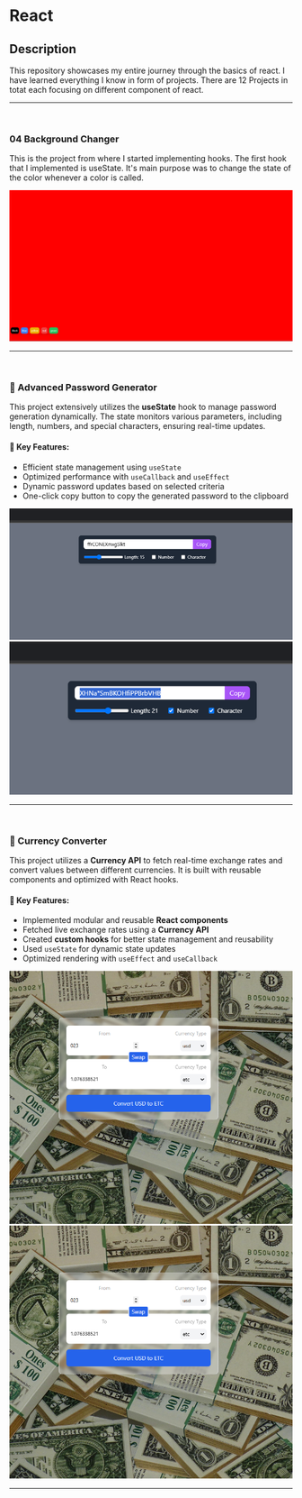 # React
<h2>Description</h2>
<p> This repository showcases my entire journey through the basics of react. I have learned everything I know in form of projects. There are 12 Projects in totat each focusing on different component of react.</p>
<hr />
<br />
<h3> 04 Background Changer</h3>
<p>This is the project from where I started implementing hooks. The first hook that I implemented is useState. It's main purpose was to change the state of the color whenever a color is called.</p>
<img src="./images/backgroundChanger.png" alt="image of background changer webpage"/>
<hr />
<br />
<h3>🔑 Advanced Password Generator</h3>

<p>This project extensively utilizes the <strong>useState</strong> hook to manage password generation dynamically. The state monitors various parameters, including length, numbers, and special characters, ensuring real-time updates.</p>

<h4>🚀 Key Features:</h4>
<ul>
  <li>Efficient state management using <code>useState</code></li>
  <li>Optimized performance with <code>useCallback</code> and <code>useEffect</code></li>
  <li>Dynamic password updates based on selected criteria</li>
  <li>One-click copy button to copy the generated password to the clipboard</li>
</ul>
<img src = "./images/passGenerator1.png"/>
<img src = "./images/passGenerator2.png"/>
<hr />
<br />
<h3>💱 Currency Converter</h3>

<p>This project utilizes a <strong>Currency API</strong> to fetch real-time exchange rates and convert values between different currencies. It is built with reusable components and optimized with React hooks.</p>

<h4>🚀 Key Features:</h4>
<ul>
  <li>Implemented modular and reusable <strong>React components</strong></li>
  <li>Fetched live exchange rates using a <strong>Currency API</strong></li>
  <li>Created <strong>custom hooks</strong> for better state management and reusability</li>
  <li>Used <code>useState</code> for dynamic state updates</li>
  <li>Optimized rendering with <code>useEffect</code> and <code>useCallback</code></li>
</ul>
<img src = "./images/currencyConv1.png"/>
<img src = "./images/currencyConv1.png"/>
<hr />
<br />
